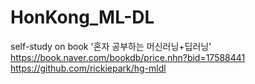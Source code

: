 # HonKong_ML-DL
self-study on book '혼자 공부하는 머신러닝+딥러닝' https://book.naver.com/bookdb/price.nhn?bid=17588441 \
https://github.com/rickiepark/hg-mldl
